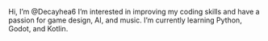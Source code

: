  Hi, I’m @Decayhea6
 I’m interested in improving my coding skills and have a passion for game design, AI, and music.
 I’m currently learning Python, Godot, and Kotlin.



<!---
Decayhea6/Decayhea6 is a ✨ special ✨ repository because its `README.md` (this file) appears on your GitHub profile.
You can click the Preview link to take a look at your changes.
--->
